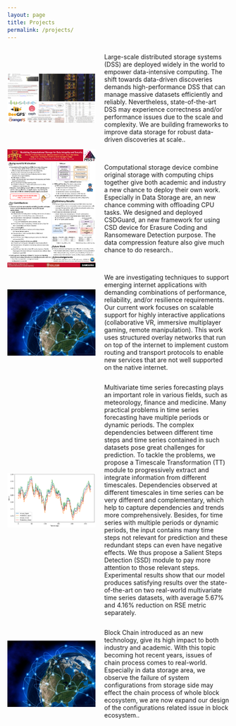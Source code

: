 ```yaml
---
layout: page
title: Projects
permalink: /projects/
---
```


<div style="display: flex; align-items: center;">
  <img src="/prj-lsfs.png" style="width: 200px; margin-right: 20px;">
  <p>Large-scale distributed storage systems (DSS) are deployed widely in the world to empower data-intensive computing. The shift towards data-driven discoveries demands high-performance DSS that can manage massive datasets efficiently and reliably. Nevertheless, state-of-the-art DSS may experience correctness and/or performance issues due to the scale and complexity. We are building frameworks to improve data storage for robust data-driven discoveries at scale..</p>
</div>

<div style="display: flex; align-items: center;">
  <img src="/Poster_msst24.png" style="width: 200px; margin-right: 20px;">
  <p>Computational storage device combine original storage with computing chips together give both academic and industry a new chance to deploy their own work. Especially in Data Storage are, an new chance comming with offloading CPU tasks. We designed and deployed CSDGuard, an new framework for using CSD device for Erasure Coding and Ransomeware Detection purpose. The data compression feature also give much chance to do research.. </p>
</div>

<div style="display: flex; align-items: center;">
  <img src="/globe_big.jpg" style="width: 200px; margin-right: 20px;">
  <p>We are investigating techniques to support emerging internet applications with demanding combinations of performance, reliability, and/or resilience requirements. Our current work focuses on scalable support for highly interactive applications (collaborative VR, immersive multiplayer gaming, remote manipulation).
This work uses structured overlay networks that run on top of the internet to implement custom routing and transport protocols to enable new services that are not well supported on the native internet. </p>
</div>

<div style="display: flex; align-items: center;">
  <img src="/mutifore.png" style="width: 200px; margin-right: 20px;">
  <p>Multivariate time series forecasting plays an important role in various fields, such as meteorology, finance and medicine. Many practical problems in time series forecasting have multiple periods or dynamic periods. The complex dependencies between different time steps and time series contained in such datasets pose great challenges for prediction. To tackle the problems, we propose a Timescale Transformation (TT) module to progressively extract and integrate information from different timescales. Dependencies observed at different timescales in time series can be very different and complementary, which help to capture dependencies and trends more comprehensively. Besides, for time series with multiple periods or dynamic periods, the input contains many time steps not relevant for prediction and these redundant steps can even have negative effects. We thus propose a Salient Steps Detection (SSD) module to pay more attention to those relevant steps. Experimental results show that our model produces satisfying results over the state-of-the-art on two real-world multivariate time series datasets, with average 5.67% and 4.16% reduction on RSE metric separately. </p>
</div>

<div style="display: flex; align-items: center;">
  <img src="/globe_big.jpg" style="width: 200px; margin-right: 20px;">
  <p>Block Chain introduced as an new technology, give its high impact to both industry and academic. With this topic becoming hot recent years, issues of chain process comes to real-world. Especially in data storage area, we observe the failure of system configurations from storage side may effect the chain process of whole block ecosystem, we are now expand our design of the configurations related issue in block ecosystem..  </p>
</div>
